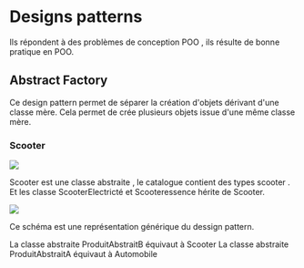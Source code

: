 # Designs patterns

Ils répondent à des problèmes de conception POO , ils résulte de bonne pratique en POO.

## Abstract Factory

Ce design pattern permet de séparer la création d'objets dérivant d'une classe mère. Cela permet de crée plusieurs objets issue d'une même classe mère.

### Scooter 

![](https://i.imgur.com/VHKNcU9.png)

Scooter est une classe abstraite , le catalogue contient des types scooter . Et les classe ScooterElectricté et Scooteressence hérite de Scooter.

![](https://i.imgur.com/DWLqZLU.png)

Ce schéma est une représentation générique du dessign pattern.

La classe abstraite ProduitAbstraitB équivaut à Scooter 
La classe abstraite ProduitAbstraitA équivaut à Automobile